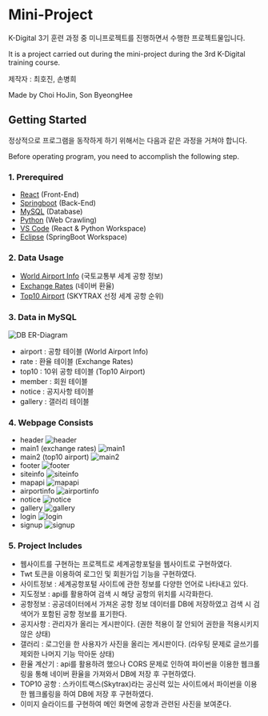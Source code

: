 # Mini-Project
K-Digital 3기 훈련 과정 중 미니프로젝트를 진행하면서 수행한 프로젝트물입니다.

It is a project carried out during the mini-project during the 3rd K-Digital training course.

제작자 : 최호진, 손병희

Made by Choi HoJin, Son ByeongHee

## Getting Started
정상적으로 프로그램을 동작하게 하기 위해서는 다음과 같은 과정을 거쳐야 합니다.

Before operating program, you need to accomplish the following step.

### 1. Prerequired
+ [React](https://react.dev/) (Front-End)
+ [Springboot](https://spring.io/tools) (Back-End)
+ [MySQL](https://www.mysql.com/) (Database)  
+ [Python](https://python.org/) (Web Crawling)
+ [VS Code](https://code.visualstudio.com/) (React & Python Workspace)
+ [Eclipse](https://www.eclipse.org/downloads/) (SpringBoot Workspace)

### 2. Data Usage
+ [World Airport Info](https://www.data.go.kr/data/3051587/fileData.do?recommendDataYn=Y) (국토교통부 세계 공항 정보)
+ [Exchange Rates](https://m.stock.naver.com/marketindex/home/exchangeRate/exchange) (네이버 환율)
+ [Top10 Airport](https://www.data.go.kr/data/3051587/fileData.do?recommendDataYn=Y) (SKYTRAX 선정 세계 공항 순위)

### 3. Data in MySQL
![DB ER-Diagram](https://github.com/Gansaw/K-Project/assets/86204430/11319c6d-0fe8-4dd0-bac7-409f1f0b05ee)
+ airport : 공항 테이블 (World Airport Info)
+ rate : 환율 테이블 (Exchange Rates)
+ top10 : 10위 공항 테이블 (Top10 Airport)
+ member : 회원 테이블
+ notice : 공지사항 테이블
+ gallery : 갤러리 테이블

### 4. Webpage Consists
+ header
![header](https://github.com/Gansaw/K-Project/assets/86204430/7e8b6b16-a477-4698-9eca-b3408d492537)
+ main1 (exchange rates)
![main1](https://github.com/Gansaw/K-Project/assets/86204430/16bc8cb1-a19a-4a43-a47b-64a55b6cc311)
+ main2 (top10 airport)
![main2](https://github.com/Gansaw/K-Project/assets/86204430/38851019-5c64-4396-aa6b-1084c45214ed)
+ footer
![footer](https://github.com/Gansaw/K-Project/assets/86204430/446affa3-a9b7-42d9-b97e-c69136fdf977)
+ siteinfo
![siteinfo](https://github.com/Gansaw/K-Project/assets/86204430/ab5b35ce-3515-4859-b941-239c15aa3626)
+ mapapi
![mapapi](https://github.com/Gansaw/K-Project/assets/86204430/85473936-f30f-4ba4-8c13-b6ccd7d06657)
+ airportinfo
![airportinfo](https://github.com/Gansaw/K-Project/assets/86204430/31a3f092-485e-47a2-8205-9b6f7c073fa8)
+ notice
![notice](https://github.com/Gansaw/K-Project/assets/86204430/b5311016-1c75-4f15-b400-cbfea0e94868)
+ gallery
![gallery](https://github.com/Gansaw/K-Project/assets/86204430/805e5b08-270c-4ef7-a0d4-72f3820d2a9d)
+ login
![login](https://github.com/Gansaw/K-Project/assets/86204430/7cc64423-af13-4675-bfc6-9bc942412a04)
+ signup
![signup](https://github.com/Gansaw/K-Project/assets/86204430/5dd0d4f6-be93-494f-b0c7-93192eb6a07b)


### 5. Project Includes
+ 웹사이트를 구현하는 프로젝트로 세계공항포털을 웹사이트로 구현하였다.
+ Twt 토큰을 이용하여 로그인 및 회원가입 기능을 구현하였다.
+ 사이트정보 : 세계공항포털 사이트에 관한 정보를 다양한 언어로 나타내고 있다.
+ 지도정보 : api를 활용하여 검색 시 해당 공항의 위치를 시각화한다.
+ 공항정보 : 공공데이터에서 가져온 공항 정보 데이터를 DB에 저장하였고 검색 시 검색어가 포함된 공항 정보를 표기한다.
+ 공지사항 : 관리자가 올리는 게시판이다. (권한 적용이 잘 안되어 권한을 적용시키지 않은 상태)
+ 갤러리 : 로그인을 한 사용자가 사진을 올리는 게시판이다. (라우팅 문제로 글쓰기를 제외한 나머지 기능 막아둔 상태)
+ 환율 계산기 : api를 활용하려 했으나 CORS 문제로 인하여 파이썬을 이용한 웹크롤링을 통해 네이버 환율을 가져와서 DB에 저장 후 구현하였다.
+ TOP10 공항 : 스카이트랙스(Skytrax)라는 공신력 있는 사이트에서 파이썬을 이용한 웹크롤링을 하여 DB에 저장 후 구현하였다.
+ 이미지 슬라이드를 구현하여 메인 화면에 공항과 관련된 사진을 보여준다.
